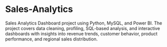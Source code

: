 # Sales-Analytics
Sales Analytics Dashboard project using Python, MySQL, and Power BI. The project covers data cleaning, profiling, SQL-based analysis, and interactive dashboards with insights into revenue trends, customer behavior, product performance, and regional sales distribution.
